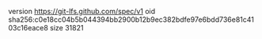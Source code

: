 version https://git-lfs.github.com/spec/v1
oid sha256:c0e18cc04b5b044394bb2900b12b9ec382bdfe97e6bdd736e81c4103c16eace8
size 31821
